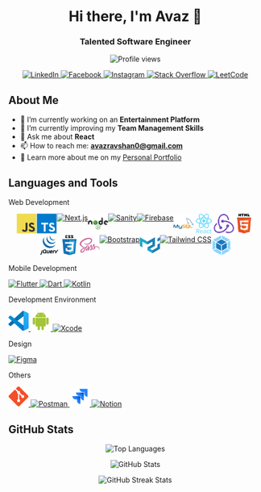 <h1 align="center">Hi there, I'm Avaz 👋</h1>
<h3 align="center">Talented Software Engineer</h3>

<p align="center">
  <img src="https://komarev.com/ghpvc/?username=avaz-tech&label=Profile%20views&color=0e75b6&style=flat" alt="Profile views" />
</p>

<p align="center">
  <a href="https://www.linkedin.com/in/avazbek-ravshanov-ben96/" target="_blank">
    <img src="https://img.shields.io/badge/LinkedIn-avazbek--ravshanov-blue?style=flat&logo=linkedin" alt="LinkedIn" />
  </a>
  <a href="https://www.facebook.com/uchqunovich/" target="_blank">
    <img src="https://img.shields.io/badge/Facebook-avazbek--ravshanov-1877F2?style=flat&logo=facebook" alt="Facebook" />
  </a>
  <a href="https://instagram.com/avazbekuchqunovich" target="_blank">
    <img src="https://img.shields.io/badge/Instagram-avazbekuchqunovich-E4405F?style=flat&logo=instagram" alt="Instagram" />
  </a>
  <a href="https://stackoverflow.com/users/20306881/ben-96" target="_blank">
    <img src="https://img.shields.io/badge/Stack%20Overflow-ben--96-F58025?style=flat&logo=stackoverflow" alt="Stack Overflow" />
  </a>
  <a href="https://leetcode.com/Ben_96/" target="_blank">
    <img src="https://img.shields.io/badge/LeetCode-Ben__96-FFA116?style=flat&logo=leetcode" alt="LeetCode" />
  </a>
</p>

## About Me

- 🔭 I’m currently working on an **Entertainment Platform**
- 🌱 I’m currently improving my **Team Management Skills**
- 💬 Ask me about **React**
- 📫 How to reach me: **avazravshan0@gmail.com**
- 📄 Learn more about me on my [Personal Portfolio](https://avaz-tech.github.io/my-portfolio/)

## Languages and Tools

Web Development
<p align="left" style="display: flex; flex-wrap: wrap; justify-content: center; gap: '10px';">
  <a href="https://developer.mozilla.org/en-US/docs/Web/JavaScript" target="_blank">
    <img src="https://raw.githubusercontent.com/devicons/devicon/master/icons/javascript/javascript-original.svg" alt="JavaScript" width="40" height="40"/>
  </a>
  <a href="https://www.typescriptlang.org/" target="_blank">
    <img src="https://raw.githubusercontent.com/devicons/devicon/master/icons/typescript/typescript-original.svg" alt="TypeScript" width="40" height="40"/>
  </a>
  <a href="https://nextjs.org/" target="_blank">
    <img src="https://www.svgrepo.com/show/306466/next-dot-js.svg" alt="Next.js" width="40" height="40"/>
  </a>
  <a href="https://nodejs.org/" target="_blank">
    <img src="https://raw.githubusercontent.com/devicons/devicon/master/icons/nodejs/nodejs-original-wordmark.svg" alt="Node.js" width="40" height="40"/>
  </a>
  <a href="https://www.sanity.io/" target="_blank">
    <img src="https://www.svgrepo.com/show/354309/sanity.svg" alt="Sanity" width="40" height="40"/>
  </a>
  <a href="https://firebase.google.com/" target="_blank">
    <img src="https://www.vectorlogo.zone/logos/firebase/firebase-icon.svg" alt="Firebase" width="40" height="40"/>
  </a>
  <a href="https://www.mysql.com/" target="_blank">
    <img src="https://raw.githubusercontent.com/devicons/devicon/master/icons/mysql/mysql-original-wordmark.svg" alt="MySQL" width="40" height="40"/>
  </a>
  <a href="https://reactjs.org/" target="_blank">
    <img src="https://raw.githubusercontent.com/devicons/devicon/master/icons/react/react-original-wordmark.svg" alt="React" width="40" height="40"/>
  </a>
  <a href="https://redux.js.org/" target="_blank">
    <img src="https://raw.githubusercontent.com/devicons/devicon/master/icons/redux/redux-original.svg" alt="Redux" width="40" height="40"/>
  </a>
  <a href="https://www.w3.org/html/" target="_blank">
    <img src="https://raw.githubusercontent.com/devicons/devicon/master/icons/html5/html5-original-wordmark.svg" alt="HTML5" width="40" height="40"/>
  </a>
  <a href="https://jquery.com/" target="_blank">
    <img src="https://raw.githubusercontent.com/devicons/devicon/master/icons/jquery/jquery-original-wordmark.svg" alt="jQuery" width="40" height="40"/>
  </a>
  <a href="https://www.w3.org/Style/CSS/" target="_blank">
    <img src="https://raw.githubusercontent.com/devicons/devicon/master/icons/css3/css3-original-wordmark.svg" alt="CSS3" width="40" height="40"/>
  </a>
  <a href="https://sass-lang.com/" target="_blank">
    <img src="https://raw.githubusercontent.com/devicons/devicon/master/icons/sass/sass-original.svg" alt="Sass" width="40" height="40"/>
  </a>
  <a href="https://getbootstrap.com/" target="_blank">
    <img src="https://www.svgrepo.com/show/353498/bootstrap.svg" alt="Bootstrap" width="40" height="40" color="yellow"/>
  </a>
  <a href="https://mui.com/" target="_blank">
    <img src="https://raw.githubusercontent.com/devicons/devicon/master/icons/materialui/materialui-original.svg" alt="Material UI" width="40" height="40"/>
  </a>
  <a href="https://tailwindcss.com/" target="_blank">
    <img src="https://www.vectorlogo.zone/logos/tailwindcss/tailwindcss-icon.svg" alt="Tailwind CSS" width="40" height="40"/>
  </a>
  <a href="https://webpack.js.org/" target="_blank">
    <img src="https://raw.githubusercontent.com/devicons/devicon/master/icons/webpack/webpack-original.svg" alt="Webpack" width="40" height="40"/>
  </a>
</p>
Mobile Development

<p align="left">
  <a href="https://flutter.dev/" target="_blank">
    <img src="https://www.vectorlogo.zone/logos/flutterio/flutterio-icon.svg" alt="Flutter" width="40" height="40"/>
  </a>
  <a href="https://dart.dev/" target="_blank">
    <img src="https://www.vectorlogo.zone/logos/dartlang/dartlang-icon.svg" alt="Dart" width="40" height="40"/>
  </a>
  <a href="https://kotlinlang.org/" target="_blank">
    <img src="https://www.vectorlogo.zone/logos/kotlinlang/kotlinlang-icon.svg" alt="Kotlin" width="40" height="40"/>
  </a>
</p>
Development Environment

<p align="left">
  <a href="https://code.visualstudio.com/" target="_blank">
    <img src="https://raw.githubusercontent.com/devicons/devicon/master/icons/vscode/vscode-original.svg" alt="VSCode" width="40" height="40"/>
  </a>
  <a href="https://developer.android.com/studio" target="_blank">
    <img src="https://raw.githubusercontent.com/devicons/devicon/master/icons/android/android-original.svg" alt="Android Studio" width="40" height="40"/>
  </a>
  <a href="https://developer.apple.com/xcode/" target="_blank">
    <img src="https://developer.apple.com/assets/elements/icons/xcode-12/xcode-12-96x96_2x.png" alt="Xcode" width="40" height="40"/>
  </a>
</p>
Design

<p align="left">
  <a href="https://www.figma.com/" target="_blank">
    <img src="https://www.vectorlogo.zone/logos/figma/figma-icon.svg" alt="Figma" width="40" height="40"/>
  </a>
</p>
Others

<p align="left">
  <a href="https://git-scm.com/" target="_blank">
    <img src="https://raw.githubusercontent.com/devicons/devicon/master/icons/git/git-original.svg" alt="Git" width="40" height="40"/>
  </a>
  <a href="https://www.postman.com/" target="_blank">
    <img src="https://www.vectorlogo.zone/logos/getpostman/getpostman-icon.svg" alt="Postman" width="40" height="40"/>
  </a>
  <a href="https://www.atlassian.com/software/jira" target="_blank">
    <img src="https://raw.githubusercontent.com/devicons/devicon/master/icons/jira/jira-original.svg" alt="JIRA" width="40" height="40"/>
  </a>

  <a href="https://www.notion.so/" target="_blank">
    <img src="https://upload.wikimedia.org/wikipedia/commons/4/45/Notion_app_logo.png" alt="Notion" width="40" height="40"/>
  </a>
</p>


## GitHub Stats

<p align="center" width="400px">
  <img src="https://github-readme-stats.vercel.app/api/top-langs?username=avaz-tech&show_icons=true&locale=en&layout=compact" alt="Top Languages" />
</p>
<p align="center"  width="50%">
  <img src="https://github-readme-stats.vercel.app/api?username=avaz-tech&show_icons=true&locale=en" alt="GitHub Stats" />
</p>
<p align="center"  width="50%">
  <img src="https://github-readme-streak-stats.herokuapp.com/?user=avaz-tech" alt="GitHub Streak Stats" />
</p>
